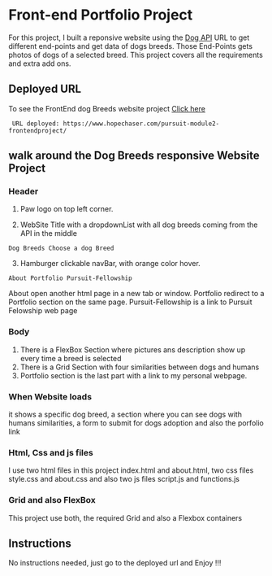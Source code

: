 # Front-end Portfolio Project

For this project, I built a reponsive website  using the [Dog API](https://dog.ceo/dog-api) URL to get different end-points and get data of dogs breeds. Those End-Points gets photos of dogs of a selected breed. This project covers all the requirements and extra add ons.

## Deployed URL
   To see the FrontEnd dog Breeds website project [Click here](https://www.hopechaser.com/pursuit-module2-frontendproject/)

   ```
    URL deployed: https://www.hopechaser.com/pursuit-module2-frontendproject/
   ```

## walk around the Dog Breeds responsive Website Project

### Header

1. Paw logo on top left corner.

2. WebSite Title with a dropdownList with all dog breeds coming from the API in the middle

```
Dog Breeds Choose a dog Breed
```

3. Hamburger clickable navBar, with orange color hover. 
```
About Portfolio Pursuit-Fellowship
```
About open another html page in a new tab or window.
Portfolio redirect to a Portfolio section on the same page.
Pursuit-Fellowship is a link to Pursuit Felowship web page 


### Body
 1. There is a FlexBox Section where pictures ans description show up every time a breed is selected
 2. There is a Grid Section with four similarities between dogs and humans
 3. Portfolio section is the last part with a link to my personal webpage.
 

### When Website loads
 it shows a specific dog breed, a section where you can see dogs with humans similarities, a form to submit for dogs adoption and also the porfolio link 

### Html, Css and js files

I use two html files in this project index.html and about.html, two css files style.css and about.css and also two js files script.js and functions.js

### Grid and also FlexBox 

This project use both, the required Grid and also a Flexbox containers



## Instructions

No instructions needed, just go to the deployed url and Enjoy !!!